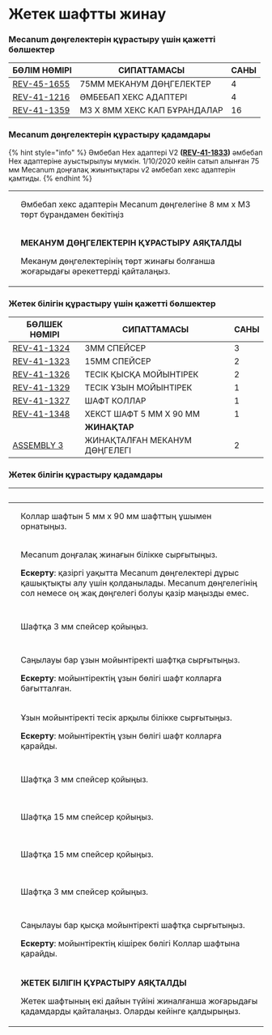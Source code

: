 # Жетек шафтты жинау

### Mecanum дөңгелектерін құрастыру үшін қажетті бөлшектер

| БӨЛІМ НӨМІРІ                                            | СИПАТТАМАСЫ                  | САНЫ |
| ------------------------------------------------------- | ---------------------------- | ---- |
| [REV-45-1655](https://www.revrobotics.com/rev-45-1655/) | 75MM МЕКАНУМ ДӨҢГЕЛЕКТЕР     | 4    |
| [REV-41-1216](https://www.revrobotics.com/rev-41-1216/) | ӘМБЕБАП ХЕКС АДАПТЕРІ        | 4    |
| [REV-41-1359](https://www.revrobotics.com/rev-41-1359/) | М3 X 8MM ХЕКС КАП БҰРАНДАЛАР | 16   |

### Mecanum дөңгелектерін құрастыру қадамдары

{% hint style="info" %}
Әмбебап Hex адаптері V2 **(**[**REV-41-1833**](https://www.revrobotics.com/rev-41-1833/)**)** әмбебап Hex адаптеріне ауыстырылуы мүмкін. 1/10/2020 кейін сатып алынған 75 мм Mecanum доңғалақ жиынтықтары v2 әмбебап хекс адаптерін қамтиды.
{% endhint %}

|                                                                                                                                                                                                                                                                                                           |                                                                                                                                                        |
| --------------------------------------------------------------------------------------------------------------------------------------------------------------------------------------------------------------------------------------------------------------------------------------------------------- | ------------------------------------------------------------------------------------------------------------------------------------------------------ |
| <p>​</p><p><img src="https://2589213514-files.gitbook.io/~/files/v0/b/gitbook-legacy-files/o/assets%2F-M5yw0n8IneF5-9ybLjT%2F-MENnrOQpKKk1c6QdvJd%2F-METqyEs6dTAiYEBmTIJ%2FFSK_MBG_MW%20-%20Adding%20Hub.svg?alt=media&#x26;token=4273498b-073d-418e-a183-f6cb530934d0" alt="" data-size="original"></p>  | Әмбебап хекс адаптерін Mecanum дөңгелегіне 8 мм x M3 төрт бұрандамен бекітіңіз                                                                         |
| <p>​</p><p><img src="https://2589213514-files.gitbook.io/~/files/v0/b/gitbook-legacy-files/o/assets%2F-M5yw0n8IneF5-9ybLjT%2F-MENnrOQpKKk1c6QdvJd%2F-METr0i8LZ6RynVYmAQ6%2FMecanum%20Kit%20-%20X%20Wheels.svg?alt=media&#x26;token=9c7cf838-dd63-47f5-baf9-b0c39e64be91" alt="" data-size="original"></p> | <p><strong>МЕКАНУМ ДӨҢГЕЛЕКТЕРІН ҚҰРАСТЫРУ АЯҚТАЛДЫ</strong></p><p>Меканум дөңгелектерінің төрт жинағы болғанша жоғарыдағы әрекеттерді қайталаңыз.</p> |

### Жетек білігін құрастыру үшін қажетті бөлшектер

| **БӨЛШЕК НӨМІРІ**                                       | **СИПАТТАМАСЫ**               | **САНЫ** |
| ------------------------------------------------------- | ----------------------------- | -------- |
| [REV-41-1324](https://www.revrobotics.com/rev-41-1324/) | 3MM СПЕЙСЕР                   | 3        |
| [REV-41-1323](https://www.revrobotics.com/rev-41-1323/) | 15MM СПЕЙСЕР                  | 2        |
| [REV-41-1326](https://www.revrobotics.com/rev-41-1326/) | ТЕСІК ҚЫСҚА МОЙЫНТІРЕК        | 2        |
| [REV-41-1329](https://www.revrobotics.com/rev-41-1329/) | ТЕСІК ҰЗЫН МОЙЫНТІРЕК         | 1        |
| [REV-41-1327](https://www.revrobotics.com/rev-41-1327/) | ШАФТ КОЛЛАР                   | 1        |
| [REV-41-1348](https://www.revrobotics.com/rev-41-1348/) | ХЕКСТ ШАФТ 5 ММ X 90 ММ       | 1        |
|                                                         | **ЖИНАҚТАР**                  |          |
| [ASSEMBLY 3](broken-reference)                          | ЖИНАҚТАЛҒАН МЕКАНУМ ДӨҢГЕЛЕГІ | 2        |

### Жетек білігін құрастыру қадамдары

| ​                                                                                                                                                                                                                                                                                                               | ​                                                                                                                                                                                                                                                 |
| --------------------------------------------------------------------------------------------------------------------------------------------------------------------------------------------------------------------------------------------------------------------------------------------------------------- | ------------------------------------------------------------------------------------------------------------------------------------------------------------------------------------------------------------------------------------------------- |
| <p>​</p><p><img src="https://2589213514-files.gitbook.io/~/files/v0/b/gitbook-legacy-files/o/assets%2F-M5yw0n8IneF5-9ybLjT%2F-MENnrOQpKKk1c6QdvJd%2F-MEOvDUFXPQyAkoOB39f%2FFSK_MBG_DS%20-%20Shaft%20Collar.svg?alt=media&#x26;token=4753a7d9-5dcb-4b04-b179-ccdcf0ee1cdd" alt="" data-size="original"></p>      | Коллар шафтын 5 мм x 90 мм шафттың ұшымен орнатыңыз.                                                                                                                                                                                              |
| <p>​</p><p><img src="https://2589213514-files.gitbook.io/~/files/v0/b/gitbook-legacy-files/o/assets%2F-M5yw0n8IneF5-9ybLjT%2F-MENnrOQpKKk1c6QdvJd%2F-MEOvwNwzhDnVlGe1i-I%2FFSK_MBG_DS%20-%20Mecanum.svg?alt=media&#x26;token=6649e6a8-47e8-4939-8bff-a011422b9d34" alt="" data-size="original"></p>             | <p>Mecanum доңғалақ жинағын білікке сырғытыңыз.</p><p></p><p><strong>Ескерту</strong>: қазіргі уақытта Mecanum дөңгелектері дұрыс қашықтықты алу үшін қолданылады. Mecanum дөңгелегінің сол немесе оң жақ дөңгелегі болуы қазір маңызды емес.</p> |
| <p>​</p><p><img src="https://2589213514-files.gitbook.io/~/files/v0/b/gitbook-legacy-files/o/assets%2F-M5yw0n8IneF5-9ybLjT%2F-MENnrOQpKKk1c6QdvJd%2F-MEOxdggS3XNR5-sbZ4q%2FFSK_MBG_DS%20-%203mm%20Spacer%201.svg?alt=media&#x26;token=62c61968-bfe5-49f9-b20c-11345ee470b2" alt="" data-size="original"></p>    | Шафтқа 3 мм спейсер қойыңыз.                                                                                                                                                                                                                      |
| <p>​</p><p><img src="https://2589213514-files.gitbook.io/~/files/v0/b/gitbook-legacy-files/o/assets%2F-M5yw0n8IneF5-9ybLjT%2F-MENnrOQpKKk1c6QdvJd%2F-MEOyjpp3mB27Q-SHRNM%2FFSK_MBG_DS%20-%20Long%20Through.svg?alt=media&#x26;token=e1eab31e-d0bd-4df5-a1b7-fa63018b5464" alt="" data-size="original"></p>      | <p>Саңылауы бар ұзын мойынтіректі шафтқа сырғытыңыз.</p><p></p><p><strong>Ескерту</strong>: мойынтіректің ұзын бөлігі шафт колларға бағытталған.</p>                                                                                              |
| <p>​</p><p><img src="https://2589213514-files.gitbook.io/~/files/v0/b/gitbook-legacy-files/o/assets%2F-M5yw0n8IneF5-9ybLjT%2F-MENnrOQpKKk1c6QdvJd%2F-MEOzFL7kV4X7jY1QVoe%2FFSK_MBG_DS%20-%20Short%20Through%201.svg?alt=media&#x26;token=3288d9e1-fed8-4194-9be0-a0429e22bf16" alt="" data-size="original"></p> | <p>Ұзын мойынтіректі тесік арқылы білікке сырғытыңыз.</p><p><strong>Ескерту</strong>: мойынтіректің ұзын бөлігі шафт колларға қарайды.</p>                                                                                                        |
| <p>​</p><p><img src="https://2589213514-files.gitbook.io/~/files/v0/b/gitbook-legacy-files/o/assets%2F-M5yw0n8IneF5-9ybLjT%2F-MENnrOQpKKk1c6QdvJd%2F-MEOzc0Evhx1SHkQmLJ2%2FFSK_MBG_DS%20-%203mm%20Spacer%202.svg?alt=media&#x26;token=97001f56-9daf-4d54-a04b-c1d973d82401" alt="" data-size="original"></p>    | Шафтқа 3 мм спейсер қойыңыз.                                                                                                                                                                                                                      |
| <p>​</p><p><img src="https://2589213514-files.gitbook.io/~/files/v0/b/gitbook-legacy-files/o/assets%2F-M5yw0n8IneF5-9ybLjT%2F-MENnrOQpKKk1c6QdvJd%2F-MEP-D4aFgGMhcdx6lry%2FFSK_MBG_DS%20-%2015mm%20Spacer%201.svg?alt=media&#x26;token=50d3e06f-6fba-46ed-b0d0-4e20552ce897" alt="" data-size="original"></p>   | Шафтқа 15 мм спейсер қойыңыз.                                                                                                                                                                                                                     |
| <p>​</p><p><img src="https://2589213514-files.gitbook.io/~/files/v0/b/gitbook-legacy-files/o/assets%2F-M5yw0n8IneF5-9ybLjT%2F-MENnrOQpKKk1c6QdvJd%2F-MEP1Cjzxs_o957rQ768%2FFSK_MBG_DS%20-%2015mm%20Spacer%202.svg?alt=media&#x26;token=dcdfca0f-1d25-4ed1-9bca-a17cbbded57e" alt="" data-size="original"></p>   | Шафтқа 15 мм спейсер қойыңыз.                                                                                                                                                                                                                     |
| <p>​</p><p><img src="https://2589213514-files.gitbook.io/~/files/v0/b/gitbook-legacy-files/o/assets%2F-M5yw0n8IneF5-9ybLjT%2F-MENnrOQpKKk1c6QdvJd%2F-MEP1onwnfR_8Cyaja69%2FFSK_MBG_DS%20-%203mm%20Spacer%203.svg?alt=media&#x26;token=8068feac-8eb9-4a4f-bade-9d075bbc4b90" alt="" data-size="original"></p>    | Шафтқа 3 мм спейсер қойыңыз.                                                                                                                                                                                                                      |
| <p>​</p><p><img src="https://2589213514-files.gitbook.io/~/files/v0/b/gitbook-legacy-files/o/assets%2F-M5yw0n8IneF5-9ybLjT%2F-MENnrOQpKKk1c6QdvJd%2F-MEP2LtcrtMlkTrRiHoI%2FFSK_MBG_DS%20-%20Short%20Through%202.svg?alt=media&#x26;token=29cb6202-821f-4dbc-8da4-ab3941f07f8b" alt="" data-size="original"></p> | <p>Саңылауы бар қысқа мойынтіректі шафтқа сырғытыңыз.</p><p></p><p><strong>Ескерту</strong>: мойынтіректің кішірек бөлігі Коллар шафтына қарайды.</p>                                                                                             |
| <p>​</p><p><img src="https://2589213514-files.gitbook.io/~/files/v0/b/gitbook-legacy-files/o/assets%2F-M5yw0n8IneF5-9ybLjT%2F-MENnrOQpKKk1c6QdvJd%2F-MEP2dX34HFeNqJ8e4Hl%2FFSK_MBG_DS%20-%20Complete.svg?alt=media&#x26;token=970cb4cb-bb35-4791-b0ca-2b0950f5b45d" alt="" data-size="original"></p>            | <p><strong>ЖЕТЕК БІЛІГІН ҚҰРАСТЫРУ АЯҚТАЛДЫ</strong></p><p>Жетек шафтының екі дайын түйіні жиналғанша жоғарыдағы қадамдарды қайталаңыз. Оларды кейінге қалдырыңыз.</p>                                                                            |
